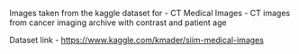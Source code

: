Images taken from the kaggle dataset for - 
CT Medical Images - CT images from cancer imaging archive with contrast and patient age

Dataset link - https://www.kaggle.com/kmader/siim-medical-images